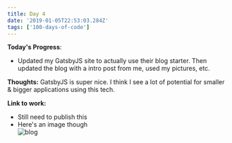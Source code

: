 ```yaml
---
title: Day 4
date: '2019-01-05T22:53:03.284Z'
tags: ['100-days-of-code']
---
```


**Today's Progress**:

- Updated my GatsbyJS site to actually use their blog starter. Then updated the blog with a intro post from me, used my pictures, etc.

**Thoughts:**
GatsbyJS is super nice. I think I see a lot of potential for smaller & bigger applications using this tech.

**Link to work:**

- Still need to publish this
- Here's an image though  
  ![blog](https://pbs.twimg.com/media/DwK2WRzV4AA4C9R.jpg:large 'Blog')
